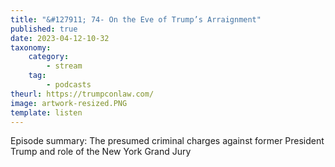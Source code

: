 ```yaml
---
title: "&#127911; 74- On the Eve of Trump’s Arraignment"
published: true
date: 2023-04-12-10-32
taxonomy:
    category:
        - stream
    tag:
        - podcasts
theurl: https://trumpconlaw.com/
image: artwork-resized.PNG
template: listen
---
```


Episode summary: The presumed criminal charges against former President Trump and role of the New York Grand Jury
